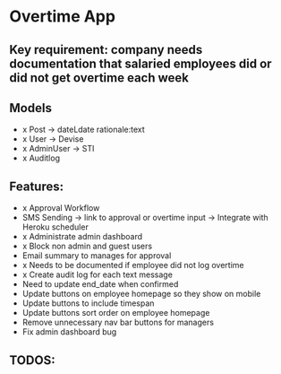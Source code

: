 # Overtime App

## Key requirement: company needs documentation that salaried employees did or did not get overtime each week

## Models
- x Post -> dateLdate rationale:text
- x User -> Devise
- x AdminUser -> STI
- x Auditlog

## Features:
- x Approval Workflow
- SMS Sending -> link to approval or overtime input -> Integrate with Heroku scheduler
- x Administrate admin dashboard
- x Block non admin and guest users
- Email summary to manages for approval
- x Needs to be documented if employee did not log overtime
- x Create audit log for each text message
- Need to update end_date when confirmed
- Update buttons on employee homepage so they show on mobile
- Update buttons to include timespan
- Update buttons sort order on employee homepage
- Remove unnecessary nav bar buttons for managers
- Fix admin dashboard bug

## TODOS:

